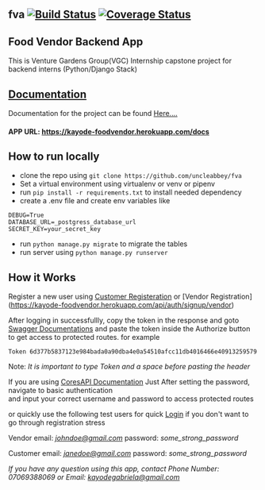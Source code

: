 ## fva [![Build Status](https://travis-ci.org/uncleabbey/fva.svg?branch=master)](https://travis-ci.org/uncleabbey/fva) [![Coverage Status](https://coveralls.io/repos/github/uncleabbey/fva/badge.svg)](https://coveralls.io/github/uncleabbey/fva)


## Food Vendor Backend App

This is Venture Gardens Group(VGC) Internship capstone project for backend interns (Python/Django Stack)

## [Documentation](https://kayode-foodvendor.herokuapp.com/)

Documentation for the project can be found [Here....](https://kayode-foodvendor.herokuapp.com/docs)


#### APP URL: https://kayode-foodvendor.herokuapp.com/docs


## How to run locally
* clone the repo using `git clone https://github.com/uncleabbey/fva`
* Set a virtual environment using virtualenv or venv or pipenv
* run `pip install -r requirements.txt` to install needed dependency
* create a .env file  and create env variables like 

```
DEBUG=True
DATABASE_URL=_postgress_database_url
SECRET_KEY=your_secret_key
```
* run `python manage.py migrate` to migrate the tables
* run server using `python manage.py runserver`
 


## How it Works
Register a new user using [Customer Registeration](https://kayode-foodvendor.herokuapp.com/api/auth/signup/customer) or [Vendor Registration]
(https://kayode-foodvendor.herokuapp.com/api/auth/signup/vendor)

 
 After logging in successfullly, copy the token in the response and goto [Swagger Documentations](https://kayode-foodvendor.herokuapp.com/swagger) 
and paste the token inside the Authorize button to get access to protected routes. for example 

`Token 6d377b5837123e984bada0a90dba4e0a54510afcc11db4016466e40913259579`

Note: *It is important to type Token and a space before pasting the header*

If you are using [CoresAPI Documentation](https://kayode-foodvendor.herokuapp.com/swagger) Just After setting the password, navigate to basic authentication <br>
and input your correct username and password to access protected routes

or quickly use the following test users for quick [Login](https://kayode-foodvendor.herokuapp.com/api/auth/login) if you don't want to go through registration stress


Vendor email: *johndoe@gmail.com*
password: *some_strong_password*


Customer email: *janedoe@gmail.com*
password: *some_strong_password*

*If you have any question using this app, contact Phone Number: 07069388069 or Email: kayodegabriela@gmail.com*